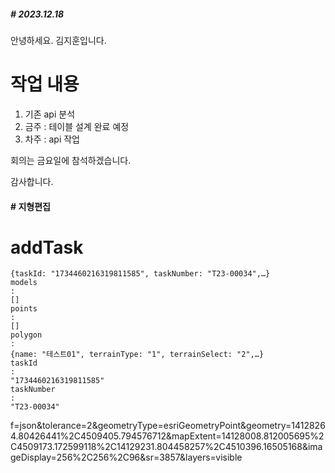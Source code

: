 ##### # 2023.12.18
안녕하세요. 김지훈입니다.

# 작업 내용
  1. 기존 api 분석
  2. 금주 : 테이블 설계 완료 예정
  3. 차주 : api 작업

회의는 금요일에  참석하겠습니다.

감사합니다.


#### # 지형편집


# addTask
```
{taskId: "1734460216319811585", taskNumber: "T23-00034",…}
models
: 
[]
points
: 
[]
polygon
: 
{name: "테스트01", terrainType: "1", terrainSelect: "2",…}
taskId
: 
"1734460216319811585"
taskNumber
: 
"T23-00034"
```


f=json&tolerance=2&geometryType=esriGeometryPoint&geometry=14128264.80426441%2C4509405.794576712&mapExtent=14128008.812005695%2C4509173.172599118%2C14129231.804458257%2C4510396.16505168&imageDisplay=256%2C256%2C96&sr=3857&layers=visible
